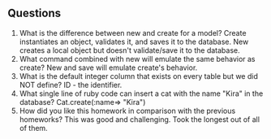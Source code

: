 ## Questions

1. What is the difference between new and create for a model?
Create instantiates an object, validates it, and saves it to the database. 
New creates a local object but doesn't validate/save it to the database. 
2. What command combined with new will emulate the same behavior as create?
New and save will emulate create's behavior.
3. What is the default integer column that exists on every table but we did NOT define?
ID - the identifier.
4. What single line of ruby code can insert a cat with the name "Kira" in the database?
Cat.create(:name=> "Kira")
5. How did you like this homework in comparison with the previous homeworks?
This was good and challenging. Took the longest out of all of them.